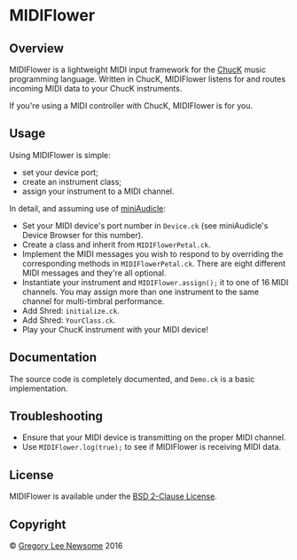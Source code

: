 MIDIFlower
==========

Overview
--------

MIDIFlower is a lightweight MIDI input framework for the [ChucK](http://chuck.stanford.edu/) music programming language. Written in ChucK, MIDIFlower listens for and routes incoming MIDI data to your ChucK instruments.

If you're using a MIDI controller with ChucK, MIDIFlower is for you.

Usage
-----

Using MIDIFlower is simple:

- set your device port;
- create an instrument class;
- assign your instrument to a MIDI channel.

In detail, and assuming use of [miniAudicle](http://chuck.stanford.edu/release/):

- Set your MIDI device's port number in `Device.ck` (see miniAudicle's Device Browser for this number).
- Create a class and inherit from `MIDIFlowerPetal.ck`.
- Implement the MIDI messages you wish to respond to by overriding the corresponding methods in `MIDIFlowerPetal.ck`. There are eight different MIDI messages and they're all optional.
- Instantiate your instrument and `MIDIFlower.assign();` it to one of 16 MIDI channels. You may assign more than one instrument to the same channel for multi-timbral performance.
- Add Shred: `initialize.ck`.
- Add Shred: `YourClass.ck`.
- Play your ChucK instrument with your MIDI device!

Documentation
-------------

The source code is completely documented, and `Demo.ck` is a basic implementation.

Troubleshooting
---------------

- Ensure that your MIDI device is transmitting on the proper MIDI channel.
- Use `MIDIFlower.log(true);` to see if MIDIFlower is receiving MIDI data.

License
-------

MIDIFlower is available under the [BSD 2-Clause License](https://opensource.org/licenses/BSD-2-Clause).

Copyright
---------

© [Gregory Lee Newsome](http://gregoryleenewsome.ca/) 2016
